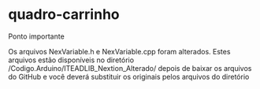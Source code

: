 # quadro-carrinho

Ponto importante

Os arquivos NexVariable.h e NexVariable.cpp foram alterados.
Estes arquivos estão disponíveis no diretório /Codigo.Arduino/ITEADLIB_Nextion_Alterado/
depois de baixar os arquivos do GitHub e você deverá substituir os originais pelos arquivos do diretório

